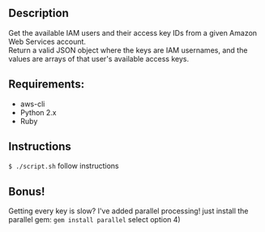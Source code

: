## Description

Get the available IAM users and their access key IDs from a given Amazon Web Services account.  
Return a valid JSON object where the keys are IAM usernames, and the values are arrays of that user's available access keys. 

## Requirements:

- aws-cli
- Python 2.x
- Ruby

## Instructions
`$ ./script.sh`
follow instructions


## Bonus!
Getting every key is slow? I've added parallel processing!
just install the parallel gem:
`gem install parallel`
select option 4)
